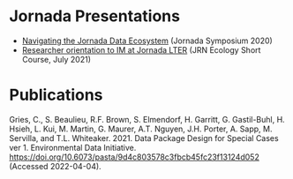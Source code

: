 # Jornada Presentations

* [Navigating the Jornada Data Ecosystem](https://lter.jornada.nmsu.edu/navigating-the-jornada-data-ecosystem/) (Jornada Symposium 2020)
* [Researcher orientation to IM at Jornada LTER](https://docs.google.com/presentation/d/1oXbBcmw_3i_wmbvaa6x4CNMKhYPW1mNp/edit?usp=sharing) (JRN Ecology Short Course, July 2021)

# Publications

Gries, C., S. Beaulieu, R.F. Brown, S. Elmendorf, H. Garritt, G. Gastil-Buhl, H. Hsieh, L. Kui, M. Martin, G. Maurer, A.T. Nguyen, J.H. Porter, A. Sapp, M. Servilla, and T.L. Whiteaker. 2021. Data Package Design for Special Cases ver 1. Environmental Data Initiative. https://doi.org/10.6073/pasta/9d4c803578c3fbcb45fc23f13124d052 (Accessed 2022-04-04).